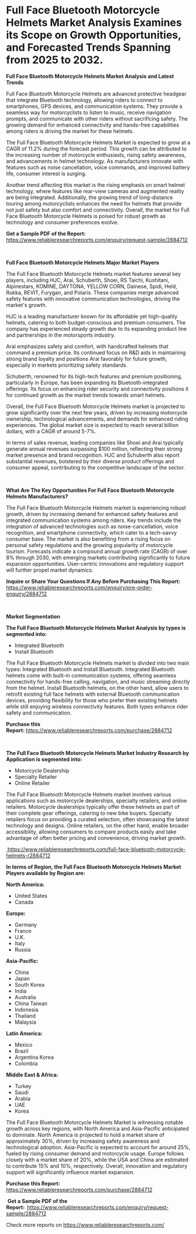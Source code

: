<p><h1>Full Face Bluetooth Motorcycle Helmets Market Analysis Examines its Scope on Growth Opportunities, and Forecasted Trends Spanning from 2025 to 2032.</h1></p><p><strong>Full Face Bluetooth Motorcycle Helmets Market Analysis and Latest Trends</strong></p>
<p><p>Full Face Bluetooth Motorcycle Helmets are advanced protective headgear that integrate Bluetooth technology, allowing riders to connect to smartphones, GPS devices, and communication systems. They provide a seamless way for motorcyclists to listen to music, receive navigation prompts, and communicate with other riders without sacrificing safety. The growing demand for enhanced connectivity and hands-free capabilities among riders is driving the market for these helmets.</p><p>The Full Face Bluetooth Motorcycle Helmets Market is expected to grow at a CAGR of 11.2% during the forecast period. This growth can be attributed to the increasing number of motorcycle enthusiasts, rising safety awareness, and advancements in helmet technology. As manufacturers innovate with features such as noise cancellation, voice commands, and improved battery life, consumer interest is surging.</p><p>Another trend affecting this market is the rising emphasis on smart helmet technology, where features like rear-view cameras and augmented reality are being integrated. Additionally, the growing trend of long-distance touring among motorcyclists enhances the need for helmets that provide not just safety but also comfort and connectivity. Overall, the market for Full Face Bluetooth Motorcycle Helmets is poised for robust growth as technology and consumer preferences evolve.</p></p>
<p><strong>Get a Sample PDF of the Report:&nbsp;</strong> <a href="https://www.reliableresearchreports.com/enquiry/request-sample/2884712?utm_campaign=2771&utm_medium=2&utm_source=Github&utm_content=ia&utm_term=13032025&utm_id=full-face-bluetooth-motorcycle-helmets">https://www.reliableresearchreports.com/enquiry/request-sample/2884712</a></p>
<p>&nbsp;</p>
<p><strong>Full Face Bluetooth Motorcycle Helmets Major Market Players</strong></p>
<p><p>The Full Face Bluetooth Motorcycle Helmets market features several key players, including HJC, Arai, Schuberth, Shoei, RS Taichi, Kushitani, Alpinestars, KOMINE, DAYTONA, YELLOW CORN, Dainese, Spidi, Held, Rukka, REVIT, Furygan, and Polaris. These companies merge advanced safety features with innovative communication technologies, driving the market's growth.</p><p>HJC is a leading manufacturer known for its affordable yet high-quality helmets, catering to both budget-conscious and premium consumers. The company has experienced steady growth due to its expanding product line and partnerships in the motorsports industry. </p><p>Arai emphasizes safety and comfort, with handcrafted helmets that command a premium price. Its continued focus on R&D aids in maintaining strong brand loyalty and positions Arai favorably for future growth, especially in markets prioritizing safety standards.</p><p>Schuberth, renowned for its high-tech features and premium positioning, particularly in Europe, has been expanding its Bluetooth-integrated offerings. Its focus on enhancing rider security and connectivity positions it for continued growth as the market trends towards smart helmets.</p><p>Overall, the Full Face Bluetooth Motorcycle Helmets market is projected to grow significantly over the next few years, driven by increasing motorcycle ownership, technological advancements, and demands for enhanced riding experiences. The global market size is expected to reach several billion dollars, with a CAGR of around 5-7%. </p><p>In terms of sales revenue, leading companies like Shoei and Arai typically generate annual revenues surpassing $100 million, reflecting their strong market presence and brand recognition. HJC and Schuberth also report substantial revenues, bolstered by their diverse product offerings and consumer appeal, contributing to the competitive landscape of the sector.</p></p>
<p>&nbsp;</p>
<p><strong>What Are The Key Opportunities For Full Face Bluetooth Motorcycle Helmets Manufacturers?</strong></p>
<p><p>The Full Face Bluetooth Motorcycle Helmets market is experiencing robust growth, driven by increasing demand for enhanced safety features and integrated communication systems among riders. Key trends include the integration of advanced technologies such as noise-cancellation, voice recognition, and smartphone connectivity, which cater to a tech-savvy consumer base. The market is also benefiting from a rising focus on personal safety regulations and the growing popularity of motorcycle tourism. Forecasts indicate a compound annual growth rate (CAGR) of over 8% through 2030, with emerging markets contributing significantly to future expansion opportunities. User-centric innovations and regulatory support will further propel market dynamics.</p></p>
<p><strong>Inquire or Share Your Questions If Any Before Purchasing This Report:</strong> <a href="https://www.reliableresearchreports.com/enquiry/pre-order-enquiry/2884712?utm_campaign=2771&utm_medium=2&utm_source=Github&utm_content=ia&utm_term=13032025&utm_id=full-face-bluetooth-motorcycle-helmets">https://www.reliableresearchreports.com/enquiry/pre-order-enquiry/2884712</a></p>
<p>&nbsp;</p>
<p><strong>Market Segmentation</strong></p>
<p><strong>The Full Face Bluetooth Motorcycle Helmets Market Analysis by types is segmented into:</strong></p>
<p><ul><li>Integrated Bluetooth</li><li>Install Bluetooth</li></ul></p>
<p><p>The Full Face Bluetooth Motorcycle Helmets market is divided into two main types: Integrated Bluetooth and Install Bluetooth. Integrated Bluetooth helmets come with built-in communication systems, offering seamless connectivity for hands-free calling, navigation, and music streaming directly from the helmet. Install Bluetooth helmets, on the other hand, allow users to retrofit existing full face helmets with external Bluetooth communication devices, providing flexibility for those who prefer their existing helmets while still enjoying wireless connectivity features. Both types enhance rider safety and communication.</p></p>
<p><strong>Purchase this Report:&nbsp;</strong><a href="https://www.reliableresearchreports.com/purchase/2884712?utm_campaign=2771&utm_medium=2&utm_source=Github&utm_content=ia&utm_term=13032025&utm_id=full-face-bluetooth-motorcycle-helmets">https://www.reliableresearchreports.com/purchase/2884712</a></p>
<p>&nbsp;</p>
<p><strong>The Full Face Bluetooth Motorcycle Helmets Market Industry Research by Application is segmented into:</strong></p>
<p><ul><li>Motorcycle Dealership</li><li>Specialty Retailer</li><li>Online Retailer</li></ul></p>
<p><p>The Full Face Bluetooth Motorcycle Helmets market involves various applications such as motorcycle dealerships, specialty retailers, and online retailers. Motorcycle dealerships typically offer these helmets as part of their complete gear offerings, catering to new bike buyers. Specialty retailers focus on providing a curated selection, often showcasing the latest technology and designs. Online retailers, on the other hand, enable broader accessibility, allowing consumers to compare products easily and take advantage of often better pricing and convenience, driving market growth.</p></p>
<p><a href="https://www.reliableresearchreports.com/full-face-bluetooth-motorcycle-helmets-r2884712?utm_campaign=2771&utm_medium=2&utm_source=Github&utm_content=ia&utm_term=13032025&utm_id=full-face-bluetooth-motorcycle-helmets">&nbsp;https://www.reliableresearchreports.com/full-face-bluetooth-motorcycle-helmets-r2884712</a></p>
<p><strong>In terms of Region, the Full Face Bluetooth Motorcycle Helmets Market Players available by Region are:</strong></p>
<p>
    <p> <strong> North America: </strong>
        <ul>
            <li>United States</li>
            <li>Canada</li>
        </ul>
        </p> 
    <p> <strong> Europe: </strong>
        <ul>
            <li>Germany</li>
            <li>France</li>
            <li>U.K.</li>
            <li>Italy</li>
            <li>Russia</li>
        </ul>
        </p> 
    <p> <strong> Asia-Pacific: </strong>
        <ul>
            <li>China</li>
            <li>Japan</li>
            <li>South Korea</li>
            <li>India</li>
            <li>Australia</li>
            <li>China Taiwan</li>
            <li>Indonesia</li>
            <li>Thailand</li>
            <li>Malaysia</li>
        </ul>
        </p> 
    <p> <strong> Latin America: </strong>
        <ul>
            <li>Mexico</li>
            <li>Brazil</li>
            <li>Argentina Korea</li>
            <li>Colombia</li>
        </ul>
        </p> 
    <p> <strong> Middle East & Africa: </strong>
        <ul>
            <li>Turkey</li>
            <li>Saudi</li>
            <li>Arabia</li>
            <li>UAE</li>
            <li>Korea</li>
        </ul>
    </p>
    </p>
<p><p>The Full Face Bluetooth Motorcycle Helmets Market is witnessing notable growth across key regions, with North America and Asia-Pacific anticipated to dominate. North America is projected to hold a market share of approximately 30%, driven by increasing safety awareness and technological adoption. Asia-Pacific is expected to account for around 25%, fueled by rising consumer demand and motorcycle usage. Europe follows closely with a market share of 20%, while the USA and China are estimated to contribute 15% and 10%, respectively. Overall, innovation and regulatory support will significantly influence market expansion.</p></p>
<p><strong>Purchase this Report: </strong><a href="https://www.reliableresearchreports.com/purchase/2884712?utm_campaign=2771&utm_medium=2&utm_source=Github&utm_content=ia&utm_term=13032025&utm_id=full-face-bluetooth-motorcycle-helmets">https://www.reliableresearchreports.com/purchase/2884712</a></p>
<p>&nbsp;<strong>Get a Sample PDF of the Report:&nbsp;&nbsp;</strong><a href="https://www.reliableresearchreports.com/enquiry/request-sample/2884712?utm_campaign=2771&utm_medium=2&utm_source=Github&utm_content=ia&utm_term=13032025&utm_id=full-face-bluetooth-motorcycle-helmets">https://www.reliableresearchreports.com/enquiry/request-sample/2884712</a></p>
<p><strong></strong></p>
<p>Check more reports on <a href="https://www.reliableresearchreports.com/?utm_campaign=2771&utm_medium=2&utm_source=Github&utm_content=ia&utm_term=13032025&utm_id=full-face-bluetooth-motorcycle-helmets">https://www.reliableresearchreports.com/</a></p>